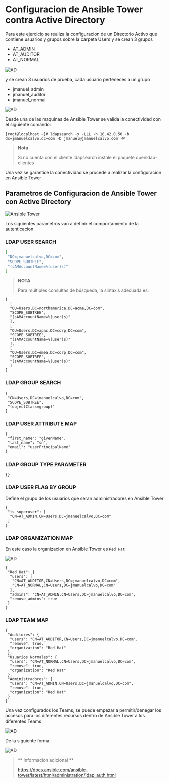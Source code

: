 # Configuracion de Ansible Tower contra Active Directory

Para este ejercicio se realiza la configuracion de un Directorio Activo que contiene usuarios y grupos sobre la carpeta Users y se crean 3 grupos 
  - AT_ADMIN
  - AT_AUDITOR
  - AT_NORMAL

![AD](images/ATldap2.png)

y se crean 3 usuarios de prueba, cada usuario perteneces a un grupo 
  - jmanuel_admin
  - jmanuel_auditor
  - jmanuel_normal

![AD](images/ATldap4.png)


Desde una de las maquinas de Ansible Tower se valida la conectividad con el siguiente comando:
```
[root@localhost ~]# ldapsearch -x -LLL -h 10.42.0.50 -b dc=jmanuelcalvo,dc=com -D jmanuel@jmanuelcalvo.com -W 
```

> **Nota**
>
> Si no cuenta con el cliente ldapsearch instale el paquete openldap-clientes

Una vez se garantice la conectividad se procede a realizar la configuracion en Ansible Tower

## Parametros de Configuracion de Ansible Tower con Active Directory

![Ansible Tower](images/ATldap1.png)

Los siguientes parametros van a definir el comportamiento de la autenticacion

### LDAP USER SEARCH
```bash
[
 "DC=jmanuelcalvo,DC=com",
 "SCOPE_SUBTREE",
 "(sAMAccountName=%(user)s)"
]
```
> **NOTA**
>
> Para múltiples consultas de búsqueda, la sintaxis adecuada es:

```
[
  [
  "OU=Users,DC=northamerica,DC=acme,DC=com",
  "SCOPE_SUBTREE",
  "(sAMAccountName=%(user)s)"
  ],
  [
  "OU=Users,DC=apac,DC=corp,DC=com",
  "SCOPE_SUBTREE",
  "(sAMAccountName=%(user)s)"
  ],
  [
  "OU=Users,DC=emea,DC=corp,DC=com",
  "SCOPE_SUBTREE",
  "(sAMAccountName=%(user)s)"
  ]
]
```


### LDAP GROUP SEARCH
```
[
 "CN=Users,DC=jmanuelcalvo,DC=com",
 "SCOPE_SUBTREE",
 "(objectClass=group)"
]
```

### LDAP USER ATTRIBUTE MAP
```
{
 "first_name": "givenName",
 "last_name": "sn",
 "email": "userPrincipalName"
}
```

### LDAP GROUP TYPE PARAMETER
```
{}
```

### LDAP USER FLAG BY GROUP
Define el grupo de los usuarios que seran administradores en Ansible Tower
```
{
 "is_superuser": [
  "CN=AT_ADMIN,CN=Users,DC=jmanuelcalvo,DC=com"
 ]
}
```

### LDAP ORGANIZATION MAP
En este caso la organizacion en Ansible Tower es `Red Hat`

![AD](images/ATldap3.png)

```
{
 "Red Hat": {
  "users": [
   "CN=AT_AUDITOR,CN=Users,DC=jmanuelcalvo,DC=com",
   "CN=AT_NORMAL,CN=Users,DC=jmanuelcalvo,DC=com"
  ],
  "admins": "CN=AT_ADMIN,CN=Users,DC=jmanuelcalvo,DC=com",
  "remove_admins": true
 }
}
```

### LDAP TEAM MAP

```
{
 "Auditores": {
  "users": "CN=AT_AUDITOR,CN=Users,DC=jmanuelcalvo,DC=com",
  "remove": true,
  "organization": "Red Hat"
 },
 "Usuarios Normales": {
  "users": "CN=AT_NORMAL,CN=Users,DC=jmanuelcalvo,DC=com",
  "remove": true,
  "organization": "Red Hat"
 },
 "Administradores": {
  "users": "CN=AT_ADMIN,CN=Users,DC=jmanuelcalvo,DC=com",
  "remove": true,
  "organization": "Red Hat"
 }
}
```

Una vez configurados los Teams, se puede empezar a permitir/denegar los accesos para los diferentes recursos dentro de Ansible Tower a los diferentes Teams

![AD](images/ATldap6.png)

De la siguiente forma:

![AD](images/ATldap5.png)
> ** Informacion adicional **
>
> https://docs.ansible.com/ansible-tower/latest/html/administration/ldap_auth.html
